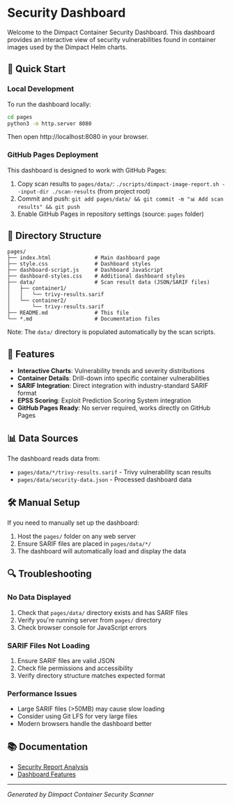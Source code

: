 # Security Dashboard

Welcome to the Dimpact Container Security Dashboard. This dashboard provides an interactive view of security vulnerabilities found in container images used by the Dimpact Helm charts.

## 🚀 Quick Start

### Local Development

To run the dashboard locally:

```bash
cd pages
python3 -m http.server 8080
```

Then open http://localhost:8080 in your browser.

### GitHub Pages Deployment

This dashboard is designed to work with GitHub Pages:

1. Copy scan results to `pages/data/`: `./scripts/dimpact-image-report.sh --input-dir ./scan-results` (from project root)
2. Commit and push: `git add pages/data/ && git commit -m "📊 Add scan results" && git push`
3. Enable GitHub Pages in repository settings (source: `pages` folder)

## 📁 Directory Structure

```
pages/
├── index.html              # Main dashboard page
├── style.css               # Dashboard styles
├── dashboard-script.js     # Dashboard JavaScript
├── dashboard-styles.css    # Additional dashboard styles
├── data/                   # Scan result data (JSON/SARIF files)
│   ├── container1/
│   │   └── trivy-results.sarif
│   └── container2/
│       └── trivy-results.sarif
├── README.md               # This file
└── *.md                    # Documentation files
```

Note: The `data/` directory is populated automatically by the scan scripts.

## 🔧 Features

- **Interactive Charts**: Vulnerability trends and severity distributions
- **Container Details**: Drill-down into specific container vulnerabilities
- **SARIF Integration**: Direct integration with industry-standard SARIF format
- **EPSS Scoring**: Exploit Prediction Scoring System integration
- **GitHub Pages Ready**: No server required, works directly on GitHub Pages

## 📊 Data Sources

The dashboard reads data from:
- `pages/data/*/trivy-results.sarif` - Trivy vulnerability scan results
- `pages/data/security-data.json` - Processed dashboard data

## 🛠️ Manual Setup

If you need to manually set up the dashboard:

1. Host the `pages/` folder on any web server
2. Ensure SARIF files are placed in `pages/data/*/`
3. The dashboard will automatically load and display the data

## 🔍 Troubleshooting

### No Data Displayed
1. Check that `pages/data/` directory exists and has SARIF files
2. Verify you're running server from `pages/` directory
3. Check browser console for JavaScript errors

### SARIF Files Not Loading
1. Ensure SARIF files are valid JSON
2. Check file permissions and accessibility
3. Verify directory structure matches expected format

### Performance Issues
- Large SARIF files (>50MB) may cause slow loading
- Consider using Git LFS for very large files
- Modern browsers handle the dashboard better

## 📚 Documentation

- [Security Report Analysis](EPSS_INTEGRATION.md)
- [Dashboard Features](index.html)

---

*Generated by Dimpact Container Security Scanner* 
